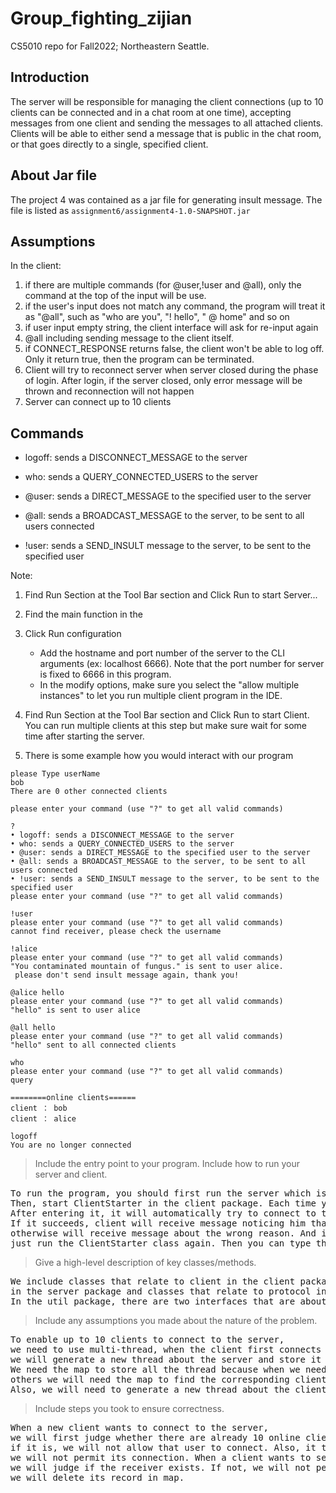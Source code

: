 # Group_fighting_zijian
CS5010 repo for Fall2022; Northeastern Seattle.

## Introduction

The server will be responsible for managing the client connections (up to 10 clients can be connected and in a chat room at one time), accepting messages from one client and sending the messages to all attached clients. Clients will be able to either send a message that is public in the chat room, or that goes directly to a single, specified client.

## About Jar file

The project 4 was contained as a jar file for generating insult message. The file is listed as
`assignment6/assignment4-1.0-SNAPSHOT.jar`

## Assumptions

In the client:
1. if there are multiple commands (for @user,!user and @all), only the command at the
   top of the input will be use.
2. if the user's input does not match any command, the program will treat it as "@all", such as "who are you", "! hello", " @ home" and so on
3. if user input empty string, the client interface will ask for re-input again
4. @all including sending message to the client itself.
5. if CONNECT_RESPONSE returns false, the client won't be able to log off. Only it return true, then
   the program can be terminated.
6. Client will try to reconnect server when server closed during the phase of login. After login,
   if the server closed, only error message will be thrown and reconnection will not happen
7. Server can connect up to 10 clients

## Commands

- logoff: sends a DISCONNECT_MESSAGE to the server

- who: sends a QUERY_CONNECTED_USERS to the server

- @user: sends a DIRECT_MESSAGE to the specified user to the server

- @all: sends a BROADCAST_MESSAGE to the server, to be sent to all users connected

- !user: sends a SEND_INSULT message to the server, to be sent to the specified user



Note:

1. Find Run Section at the Tool Bar section and Click Run to start Server...

2. Find the main function in the

3. Click Run configuration

    * Add the hostname and port number of the server to the CLI arguments (ex: localhost 6666). Note that the port number for server is fixed to 6666 in this program.
    * In the modify options, make sure you select the "allow multiple instances" to let you run multiple client program in the IDE.

4. Find Run Section at the Tool Bar section and Click Run to start Client. You can run multiple clients at this step but make sure wait for some time after starting the server.

5. There is some example how you would interact with our program

```console
please Type userName
bob
There are 0 other connected clients

please enter your command (use "?" to get all valid commands)

?
• logoff: sends a DISCONNECT_MESSAGE to the server
• who: sends a QUERY_CONNECTED_USERS to the server
• @user: sends a DIRECT_MESSAGE to the specified user to the server
• @all: sends a BROADCAST_MESSAGE to the server, to be sent to all users connected
• !user: sends a SEND_INSULT message to the server, to be sent to the specified user
please enter your command (use "?" to get all valid commands)

!user
please enter your command (use "?" to get all valid commands)
cannot find receiver, please check the username

!alice
please enter your command (use "?" to get all valid commands)
"You contaminated mountain of fungus." is sent to user alice.
 please don't send insult message again, thank you!

@alice hello
please enter your command (use "?" to get all valid commands)
"hello" is sent to user alice

@all hello
please enter your command (use "?" to get all valid commands)
"hello" sent to all connected clients

who
please enter your command (use "?" to get all valid commands)
query

========online clients======
client ： bob
client ： alice

logoff
You are no longer connected
```

> Include the entry point to your program.
Include how to run your server and client.
<pre>
To run the program, you should first run the server which is the ServerStarter in the server package.
Then, start ClientStarter in the client package. Each time you start a client it will need you to enter the name.
After entering it, it will automatically try to connect to the server end.
If it succeeds, client will receive message noticing him that he logged in successfully,
otherwise will receive message about the wrong reason. And if you want to start other clients,
just run the ClientStarter class again. Then you can type the command to interact to others in console. 
</pre>


> Give a high-level description of key classes/methods.

<pre>
We include classes that relate to client in the client package and classes that relate to server
in the server package and classes that relate to protocol in the constants package.
In the util package, there are two interfaces that are about data stream.
</pre>

>Include any assumptions you made about the nature of the problem.
<pre>
To enable up to 10 clients to connect to the server, 
we need to use multi-thread, when the client first connects successfully, 
we will generate a new thread about the server and store it in a map according to client’s name.
We need the map to store all the thread because when we need to send message to 
others we will need the map to find the corresponding client’s socket. 
Also, we will need to generate a new thread about the client, because different clients should have different socket.
</pre>


>Include steps you took to ensure correctness.
<pre>
When a new client wants to connect to the server, 
we will first judge whether there are already 10 online clients. 
if it is, we will not allow that user to connect. Also, it the name already exists,
we will not permit its connection. When a client wants to send message to others, 
we will judge if the receiver exists. If not, we will not permit it. When a user wants logoff, 
we will delete its record in map.
</pre>